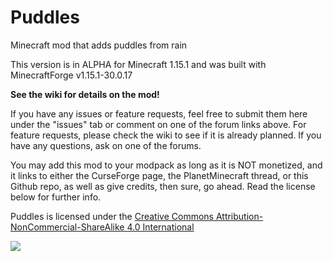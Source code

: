 # Puddles
Minecraft mod that adds puddles from rain

This version is in ALPHA for Minecraft 1.15.1 and was built with MinecraftForge v1.15.1-30.0.17

**See the wiki for details on the mod!**

If you have any issues or feature requests, feel free to submit them here under the "issues" tab or comment on one of the forum links above.
For feature requests, please check the wiki to see if it is already planned.
If you have any questions, ask on one of the forums.

You may add this mod to your modpack as long as it is NOT monetized, and it links to either the CurseForge page, the PlanetMinecraft thread, or this Github repo, as well as give credits, then sure, go ahead. Read the license below for further info.


Puddles is licensed under the [Creative Commons Attribution-NonCommercial-ShareAlike 4.0 International](https://creativecommons.org/licenses/by-nc-sa/4.0/)
<div><img src ="https://i.imgur.com/MbthHUt.png?1"></div>